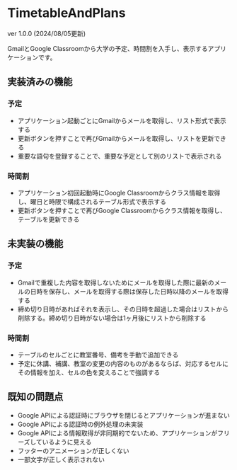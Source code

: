 # TimetableAndPlans
ver 1.0.0 (2024/08/05更新) 

GmailとGoogle Classroomから大学の予定、時間割を入手し、表示するアプリケーションです。
## 実装済みの機能
### 予定
- アプリケーション起動ごとにGmailからメールを取得し、リスト形式で表示する
- 更新ボタンを押すことで再びGmailからメールを取得し、リストを更新できる
- 重要な語句を登録することで、重要な予定として別のリストで表示される
### 時間割
- アプリケーション初回起動時にGoogle Classroomからクラス情報を取得し、曜日と時限で構成されるテーブル形式で表示する
- 更新ボタンを押すことで再びGoogle Classroomからクラス情報を取得し、テーブルを更新できる

## 未実装の機能
### 予定
- Gmailで重複した内容を取得しないためにメールを取得した際に最新のメールの日時を保存し、メールを取得する際は保存した日時以降のメールを取得する
- 締め切り日時があればそれを表示し、その日時を超過した場合はリストから削除する。締め切り日時がない場合は1ヶ月後にリストから削除する
### 時間割
- テーブルのセルごとに教室番号、備考を手動で追加できる
- 予定に休講、補講、教室の変更の内容のものがあるならば、対応するセルにその情報を加え、セルの色を変えることで強調する

## 既知の問題点
- Google APIによる認証時にブラウザを閉じるとアプリケーションが進まない
- Google APIによる認証時の例外処理の未実装
- Google APIによる情報取得が非同期的でないため、アプリケーションがフリーズしているように見える
- フッターのアニメーションが正しくない
- 一部文字が正しく表示されない
